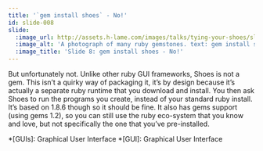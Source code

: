 ```yaml
---
title: '`gem install shoes` - No!'
id: slide-008
slide:
  :image_url: http://assets.h-lame.com/images/talks/tying-your-shoes/slides/008.jpg
  :image_alt: 'A photograph of many ruby gemstones. text: gem install shoes. No!'
  :image_title: 'Slide 8: gem install shoes - No!'
---
```

But unfortunately not. Unlike other ruby GUI frameworks, Shoes is not a gem.  This isn’t a quirky way of packaging it, it’s by design because it’s actually a separate ruby runtime that you download and install.  You then ask Shoes to run the programs you create, instead of your standard ruby install.   It’s based on 1.8.6 though so it should be fine.  It also has gems support (using gems 1.2), so you can still use the ruby eco-system that you know and love, but not specifically the one that you’ve pre-installed.


*[GUIs]: Graphical User Interface
*[GUI]: Graphical User Interface
